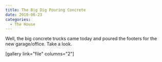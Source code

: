 ```yaml
---
title: The Big Dig Pouring Concrete
date: 2010-06-23
categories: 
  - The House
---
```


Well, the big concrete trucks came today and poured the footers for the new garage/office. Take a look.

\[gallery link="file" columns="2"\]
